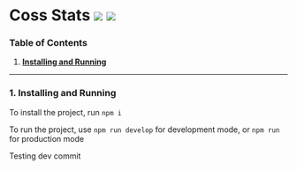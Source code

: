 # Coss Stats ![](https://img.shields.io/badge/Node.JS-6.9.1-3572A5.svg?style=plastic) ![](https://img.shields.io/badge/Status-Completed-008000.svg?style=plastic)

### **Table of Contents**
1. [**Installing and Running**](#1-installing-and-running)

---
### **1. Installing and Running**

To install the project, run `npm i`

To run the project, use `npm run develop` for development mode, or `npm run` for production mode

Testing dev commit

